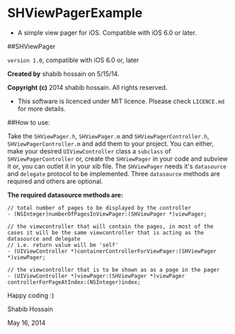 SHViewPagerExample
==================

- A simple view pager for iOS. Compatible with iOS 6.0 or later.

##SHViewPager

`version 1.0`, compatible with iOS 6.0 or, later

**Created by** shabib hossain on 5/15/14.

**Copyright (c)** 2014 shabib hossain. All rights reserved.
- This software is licenced under MIT licence. Plsease check `LICENCE.md` for more details.

##How to use:

Take the `SHViewPager.h`, `SHViewPager.m` and `SHViewPagerController.h`, `SHViewPagerController.m` and add them to your project.
You can either, make your desired `UIViewController` class a `subclass` of `SHViewPagerController` or, create the `SHViewPager` in your code and subview it or, you can outlet it in your xib file.
The `SHViewPager` needs it's `datasource` and `delegate` protocol to be implemented.
Three `datasource` methods are required and others are optional.

**The required datasource methods are:**
```objc
// total number of pages to be displayed by the controller
- (NSInteger)numberOfPagesInViewPager:(SHViewPager *)viewPager;
```
```objc
// the viewcontroller that will contain the pages, in most of the cases it will be the same viewcontroller that is acting as the datasource and delegate
// i.e. return value will be 'self'
- (UIViewController *)containerControllerForViewPager:(SHViewPager *)viewPager;
```
```objc
// the viewcontroller that is to be shown as as a page in the pager
- (UIViewController *)viewPager:(SHViewPager *)viewPager controllerForPageAtIndex:(NSInteger)index;
````

Happy coding :)

Shabib Hossain

May 16, 2014
